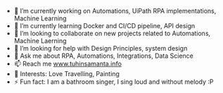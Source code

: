 
- 🔭 I’m currently working on Automations, UiPath RPA implementations, Machine Learning
- 🌱 I’m currently learning Docker and CI/CD pipeline, API design
- 👯 I’m looking to collaborate on new projects related to Automations, Machine Laerning
- 🤔 I’m looking for help with Design Principles, system design
- 💬 Ask me about RPA, Automations, Integrations, Data Science
- 📫 Reach me www.tuhinsamanta.info
- 💜 Interests: Love Travelling, Painting
- ⚡ Fun fact: I am a bathroom singer, I sing loud and without melody :P

